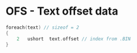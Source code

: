 # OFS - Text offset data

```c
foreach(text) // sizeof = 2
{   
    2   ushort  text.offset // index from .BIN
}
```